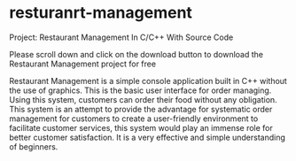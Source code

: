 # resturanrt-management
Project: Restaurant Management In C/C++ With Source Code

Please scroll down and click on the download button to download the Restaurant Management project for free

Restaurant Management is a simple console application built in C++ without the use of graphics. This is the basic user interface for order managing. Using this system, customers can order their food without any obligation. This system is an attempt to provide the advantage for systematic order management for customers to create a user-friendly environment to facilitate customer services, this system would play an immense role for better customer satisfaction. It is a very effective and simple understanding of beginners.
